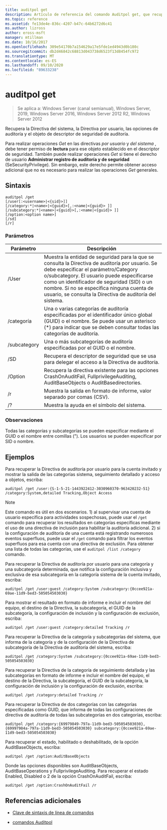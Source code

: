 ```yaml
---
title: auditpol get
description: Artículo de referencia del comando Auditpol get, que recupera la Directiva del sistema, la Directiva por usuario, las opciones de auditoría y el objeto de descriptor de seguridad de auditoría.
ms.topic: reference
ms.assetid: fe13de4e-836c-4207-b47c-64b6272d6c41
ms.author: lizross
author: eross-msft
manager: mtillman
ms.date: 10/16/2017
ms.openlocfilehash: 309e54170b7a154629a17e5fde1ed4943d0b180c
ms.sourcegitcommit: db2d46842c68813d043738d6523f13d8454fc972
ms.translationtype: MT
ms.contentlocale: es-ES
ms.lasthandoff: 09/10/2020
ms.locfileid: "89633238"
---
```

# <a name="auditpol-get"></a>auditpol get

> Se aplica a: Windows Server (canal semianual), Windows Server, 2019, Windows Server 2016, Windows Server 2012 R2, Windows Server 2012

Recupera la Directiva del sistema, la Directiva por usuario, las opciones de auditoría y el objeto de descriptor de seguridad de auditoría.

Para realizar operaciones *Get* en las directivas *por usuario* y *del sistema* , debe tener permiso de **lectura** para ese objeto establecido en el descriptor de seguridad. También puede realizar operaciones *Get* si tiene el derecho de usuario **Administrar registro de auditoría y de seguridad** (SeSecurityPrivilege). Sin embargo, este derecho permite obtener acceso adicional que no es necesario para realizar las operaciones *Get* generales.

## <a name="syntax"></a>Sintaxis

```
auditpol /get
[/user[:<username>|<{sid}>]]
[/category:*|<name>|<{guid}>[,:<name|<{guid}> ]]
[/subcategory:*|<name>|<{guid}>[,:<name|<{guid}> ]]
[/option:<option name>]
[/sd]
[/r]
```

### <a name="parameters"></a>Parámetros

| Parámetro | Descripción |
| --------- | ----------- |
| /User | Muestra la entidad de seguridad para la que se consulta la Directiva de auditoría por usuario. Se debe especificar el parámetro/Category o/subcategory. El usuario puede especificarse como un identificador de seguridad (SID) o un nombre. Si no se especifica ninguna cuenta de usuario, se consulta la Directiva de auditoría del sistema. |
| /categoría | Una o varias categorías de auditoría especificadas por el identificador único global (GUID) o el nombre. Se puede usar un asterisco (*) para indicar que se deben consultar todas las categorías de auditoría. |
| /subcategory | Una o más subcategorías de auditoría especificadas por el GUID o el nombre. |
| /SD | Recupera el descriptor de seguridad que se usa para delegar el acceso a la Directiva de auditoría. |
| /Option | Recupera la directiva existente para las opciones CrashOnAuditFail, FullprivilegeAuditing, AuditBaseObjects o AuditBasedirectories. |
| /r | Muestra la salida en formato de informe, valor separado por comas (CSV). |
| /? | Muestra la ayuda en el símbolo del sistema. |

### <a name="remarks"></a>Observaciones

Todas las categorías y subcategorías se pueden especificar mediante el GUID o el nombre entre comillas ("). Los usuarios se pueden especificar por SID o nombre.

## <a name="examples"></a>Ejemplos

Para recuperar la Directiva de auditoría por usuario para la cuenta invitado y mostrar la salida de las categorías sistema, seguimiento detallado y acceso a objetos, escriba:

```
auditpol /get /user:{S-1-5-21-1443922412-3030960370-963420232-51} /category:System,detailed Tracking,Object Access
```

> [!NOTE]
> Este comando es útil en dos escenarios. 1) al supervisar una cuenta de usuario específica para actividades sospechosas, puede usar el `/get` comando para recuperar los resultados en categorías específicas mediante el uso de una directiva de inclusión para habilitar la auditoría adicional. 2) si la configuración de auditoría de una cuenta está registrando numerosos eventos superfluos, puede usar el `/get` comando para filtrar los eventos superfluos para esa cuenta con una directiva de exclusión. Para obtener una lista de todas las categorías, use el `auditpol /list /category` comando.

Para recuperar la Directiva de auditoría por usuario para una categoría y una subcategoría determinada, que notifica la configuración inclusiva y exclusiva de esa subcategoría en la categoría sistema de la cuenta invitado, escriba:

```
auditpol /get /user:guest /category:System /subcategory:{0ccee921a-69ae-11d9-bed3-505054503030}
```

Para mostrar el resultado en formato de informe e incluir el nombre del equipo, el destino de la Directiva, la subcategoría, el GUID de la subcategoría, la configuración de inclusión y la configuración de exclusión, escriba:

```
auditpol /get /user:guest /category:detailed Tracking /r
```

Para recuperar la Directiva de la categoría y subcategorías del sistema, que informa de la categoría y de la configuración de la Directiva de subcategoría de la Directiva de auditoría del sistema, escriba:

```
auditpol /get /category:System /subcategory:{0ccee921a-69ae-11d9-bed3-505054503030}
```

Para recuperar la Directiva de la categoría de seguimiento detallada y las subcategorías en formato de informe e incluir el nombre del equipo, el destino de la Directiva, la subcategoría, el GUID de la subcategoría, la configuración de inclusión y la configuración de exclusión, escriba:

```
auditpol /get /category:detailed Tracking /r
```

Para recuperar la Directiva de dos categorías con las categorías especificadas como GUID, que informa de todas las configuraciones de directiva de auditoría de todas las subcategorías en dos categorías, escriba:

```
auditpol /get /category:{69979849-797a-11d9-bed3-505054503030},{69997984a-797a-11d9-bed3-505054503030} subcategory:{0ccee921a-69ae-11d9-bed3-505054503030}
```

Para recuperar el estado, habilitado o deshabilitado, de la opción AuditBaseObjects, escriba:

```
auditpol /get /option:AuditBaseObjects
```

Donde las opciones disponibles son AuditBaseObjects, AuditBaseOperations y FullprivilegeAuditing. Para recuperar el estado Enabled, Disabled o 2 de la opción CrashOnAuditFail, escriba:

```
auditpol /get /option:CrashOnAuditFail /r
```

## <a name="additional-references"></a>Referencias adicionales

- [Clave de sintaxis de línea de comandos](command-line-syntax-key.md)

- [comandos Auditpol](auditpol.md)
